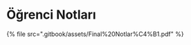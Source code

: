 # Öğrenci Notları

<!--Index-->

{% file src=".gitbook/assets/Final%20Notlar%C4%B1.pdf" %}

<!--Index-->

